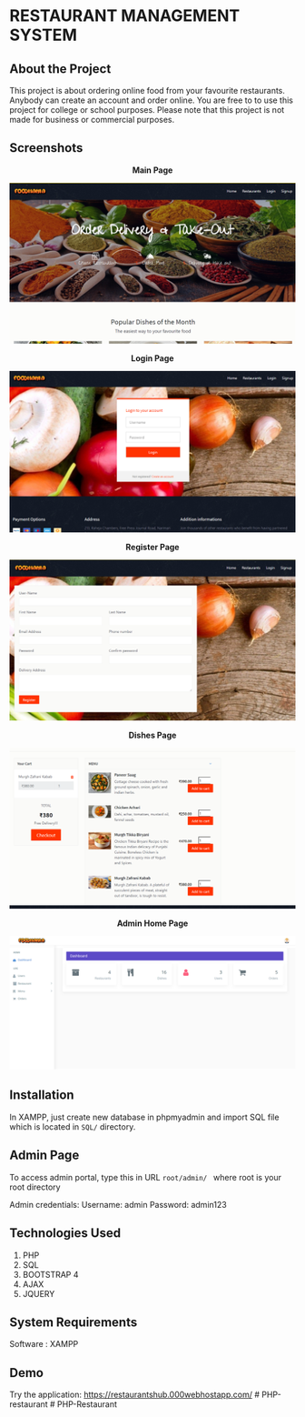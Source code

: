 # RESTAURANT MANAGEMENT SYSTEM

## About the Project

This project is about ordering online food from your favourite restaurants. Anybody can create an account and order online. You are free to to use this project for college or school purposes. Please note that this project is not made for business or commercial purposes.


## Screenshots

<p align="center">
    <b>Main Page</b>
</p>

<img src="SS/Screenshot (8).png" alt="Main">


<p align="center">
    <b>Login Page</b>
</p>

<img src="SS/Screenshot (2).png" alt="Main">


<p align="center">
    <b>Register Page</b>
</p>

<img src="SS/Screenshot (3).png" alt="Main">


<p align="center">
    <b>Dishes Page</b>
</p>

<img src="SS/Screenshot (4).png" alt="Main">


<p align="center">
    <b>Admin Home Page</b>
</p>

<img src="SS/Screenshot (5).png" alt="Main">


## Installation

In XAMPP, just create new database in phpmyadmin and import SQL file which is located in `SQL/` directory.

## Admin Page

To access admin portal, type this in URL `root/admin/ ` where root is your root directory

Admin credentials: Username: admin Password: admin123

## Technologies Used

1. PHP
2. SQL
3. BOOTSTRAP 4
4. AJAX
5. JQUERY

## System Requirements

Software : XAMPP 

## Demo

Try the application: https://restaurantshub.000webhostapp.com/
#   P H P - r e s t a u r a n t 
 
 #   P H P - R e s t a u r a n t 
 
 